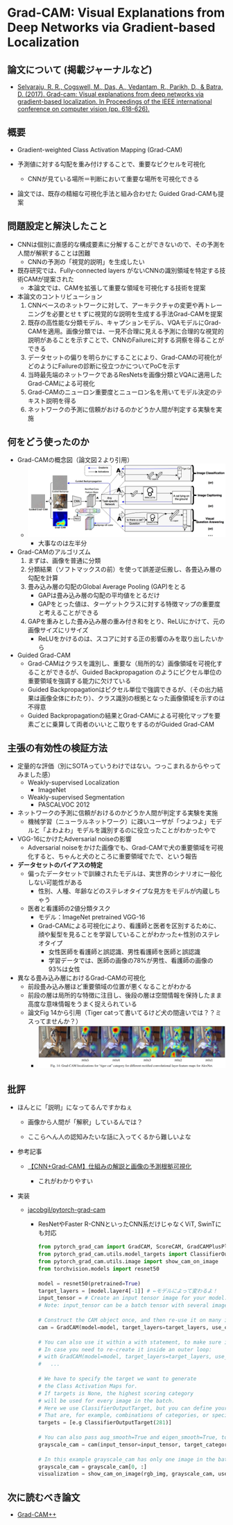 # Grad-CAM: Visual Explanations from Deep Networks via Gradient-based Localization

## 論文について (掲載ジャーナルなど)
- [Selvaraju, R. R., Cogswell, M., Das, A., Vedantam, R., Parikh, D., & Batra, D. (2017). Grad-cam: Visual explanations from deep networks via gradient-based localization. In Proceedings of the IEEE international conference on computer vision (pp. 618-626).](https://arxiv.org/pdf/1610.02391.pdf)

## 概要
- Gradient-weighted Class Activation Mapping (Grad-CAM)
- 予測値に対する勾配を重み付けすることで、重要なピクセルを可視化
  - CNNが見ている場所＝判断において重要な場所を可視化できる

- 論文では、既存の精細な可視化手法と組み合わせた Guided Grad-CAMも提案

## 問題設定と解決したこと
- CNNは個別に直感的な構成要素に分解することができないので、その予測を人間が解釈することは困難
  - CNNの予測の「視覚的説明」を生成したい
- 既存研究では、Fully-connected layers がないCNNの識別領域を特定する技術CAMが提案された
  - 本論文では、CAMを拡張して重要な領域を可視化する技術を提案
- 本論文のコントリビューション
  1. CNNベースのネットワークに対して、アーキテクチャの変更や再トレーニングを必要とせｔずに視覚的な説明を生成する手法Grad-CAMを提案
  2. 既存の高性能な分類モデル、キャプションモデル、VQAモデルにGrad-CAMを適用。画像分類では、一見不合理に見える予測に合理的な視覚的説明があることを示すことで、CNNのFailureに対する洞察を得ることができる
  3. データセットの偏りを明らかにすることにより、Grad-CAMの可視化がどのようにFailureの診断に役立つかについてPoCを示す
  4. 当時最先端のネットワークであるResNetsを画像分類とVQAに適用したGrad-CAMによる可視化
  5. Grad-CAMのニューロン重要度とニューロン名を用いてモデル決定のテキスト説明を得る
  6. ネットワークの予測に信頼がおけるのかどうか人間が判定する実験を実施

## 何をどう使ったのか
- Grad-CAMの概念図（論文図２より引用）
  - ![](picture/GradCAMFigure2.png)
    - 大事なのは左半分
- Grad-CAMのアルゴリズム
  1. まずは、画像を普通に分類
  2. 分類結果（ソフトマックスの前）を使って誤差逆伝搬し、各畳込み層の勾配を計算
  3. 畳み込み層の勾配のGlobal Average Pooling (GAP)をとる
     - GAPは畳み込み層の勾配の平均値をとるだけ
     - GAPをとった値は、ターゲットクラスに対する特徴マップの重要度と考えることができる
  4. GAPを重みとした畳み込み層の重み付き和をとり、ReLUにかけて、元の画像サイズにリサイズ
     - ReLUをかけるのは、スコアに対する正の影響のみを取り出したいから
- Guided Grad-CAM
  - Grad-CAMはクラスを識別し、重要な（局所的な）画像領域を可視化することができるが、Guided Backpropagation のようにピクセル単位の重要領域を強調する能力に欠けている
  - Guided Backpropagationはピクセル単位で強調できるが、（その出力結果は画像全体にわたり）、クラス識別の根拠となった画像領域を示すのは不得意
  - Guided Backpropagationの結果とGrad-CAMによる可視化マップを要素ごとに乗算して両者のいいとこ取りをするのがGuided Grad-CAM

## 主張の有効性の検証方法
- 定量的な評価（別にSOTAっていうわけではない。つっこまれるからやってみました感）
  - Weakly-supervised Localization
    - ImageNet
  - Weakly-supervised Segmentation
    - PASCALVOC 2012
- ネットワークの予測に信頼がおけるのかどうか人間が判定する実験を実施
  - 機械学習（ニューラルネットワーク）に疎いユーザが「つよつよ」モデルと「よわよわ」モデルを識別するのに役立ったことがわかったやで
- VGG-16にかけたAdversarial noiseの影響
  - Adversarial noiseをかけた画像でも、Grad-CAMで犬の重要領域を可視化すると、ちゃんと犬のところに重要領域でたで、という報告
- **データセットのバイアスの特定**
  - 偏ったデータセットで訓練されたモデルは、実世界のシナリオに一般化しない可能性がある	
    - 性別、人種、年齢などのステレオタイプな見方をモデルが内蔵しちゃう
  - 医者と看護師の2値分類タスク
    - モデル：ImageNet pretrained VGG-16
    - Grad-CAMによる可視化により、看護師と医者を区別するために、顔や髪型を見ることを学習していることがわかった←性別のステレオタイプ
      - 女性医師を看護師と誤認識、男性看護師を医師と誤認識
      - 学習データでは、医師の画像の78%が男性、看護師の画像の93%は女性
- 異なる畳み込み層におけるGrad-CAMの可視化
  - 前段畳み込み層ほど重要領域の位置が悪くなることがわかる
  - 前段の層は局所的な特徴に注目し、後段の層は空間情報を保持したまま高度な意味情報をうまく捉えられている
  - 論文Fig 14から引用（Tiger catって書いてるけど犬の間違いでは？？ミスってませんか？）
    - <img src="picture/gradcamFig14.png" alt="gradcamFig14" style="zoom:150%;" />


## 批評
- ほんとに「説明」になってるんですかねぇ

  - 画像から人間が「解釈」しているんでは？

  - ここらへん人の認知みたいな話に入ってくるから難しいよな

    

- 参考記事

  - [【CNN+Grad-CAM】仕組みの解説と画像の予測根拠可視化](https://dajiro.com/entry/2020/06/26/234720)
    
    - これがわかりやすい
    
      

- 実装
  - [jacobgil/pytorch-grad-cam](https://github.com/jacobgil/pytorch-grad-cam)
    
    - ResNetやFaster R-CNNといったCNN系だけじゃなくViT, SwinTにも対応
    
      ```python
      from pytorch_grad_cam import GradCAM, ScoreCAM, GradCAMPlusPlus, AblationCAM, XGradCAM, EigenCAM, FullGrad
      from pytorch_grad_cam.utils.model_targets import ClassifierOutputTarget
      from pytorch_grad_cam.utils.image import show_cam_on_image
      from torchvision.models import resnet50
      
      model = resnet50(pretrained=True)
      target_layers = [model.layer4[-1]] # ←モデルによって変わるよ！
      input_tensor = # Create an input tensor image for your model..
      # Note: input_tensor can be a batch tensor with several images!
      
      # Construct the CAM object once, and then re-use it on many images:
      cam = GradCAM(model=model, target_layers=target_layers, use_cuda=args.use_cuda)
      
      # You can also use it within a with statement, to make sure it is freed,
      # In case you need to re-create it inside an outer loop:
      # with GradCAM(model=model, target_layers=target_layers, use_cuda=args.use_cuda) as cam:
      #   ...
      
      # We have to specify the target we want to generate
      # the Class Activation Maps for.
      # If targets is None, the highest scoring category
      # will be used for every image in the batch.
      # Here we use ClassifierOutputTarget, but you can define your own custom targets
      # That are, for example, combinations of categories, or specific outputs in a non standard model.
      targets = [e.g ClassifierOutputTarget(281)]
      
      # You can also pass aug_smooth=True and eigen_smooth=True, to apply smoothing.
      grayscale_cam = cam(input_tensor=input_tensor, target_category=target_category)
      
      # In this example grayscale_cam has only one image in the batch:
      grayscale_cam = grayscale_cam[0, :]
      visualization = show_cam_on_image(rgb_img, grayscale_cam, use_rgb=True)
      ```
      
      
      

## 次に読むべき論文
- [Grad-CAM++](https://arxiv.org/pdf/1710.11063.pdf)
